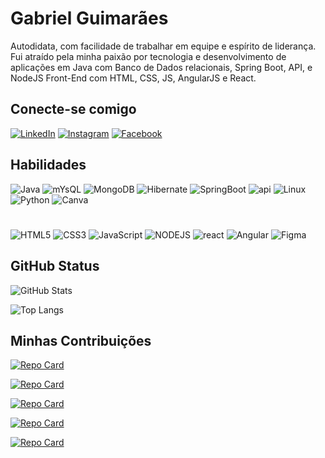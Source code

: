 # Gabriel Guimarães
Autodidata, com facilidade de trabalhar em equipe e espírito de liderança. Fui atraído pela minha paixão por tecnologia e desenvolvimento de aplicações em Java com Banco de Dados relacionais, Spring Boot, API, e NodeJS Front-End com HTML, CSS, JS, AngularJS e React.


## Conecte-se comigo
[![LinkedIn](https://img.shields.io/badge/LinkedIn-223?style=for-the-badge&logo=linkedin&logoColor=0E76A8)](https://www.linkedin.com/in/guimaraesgn/)
[![Instagram](https://img.shields.io/badge/Instagram-223?style=for-the-badge&logo=instagram)](https://www.instagram.com/guimaraesgn/)
[![Facebook](https://img.shields.io/badge/Facebook-223?style=for-the-badge&logo=facebook)](https://www.facebook.com/gabriel.poolker/)

## Habilidades
![Java](https://img.shields.io/badge/Java-223?style=for-the-badge&logo=java)
![mYsQL](https://img.shields.io/badge/MySQL-223?style=for-the-badge&logo=mYsQL)
![MongoDB](https://img.shields.io/badge/MongoDB-223?style=for-the-badge&logo=MongoDB&logoColor=C3002F)
![Hibernate](https://img.shields.io/badge/Hibernate-223?style=for-the-badge&logo=Hibernate)
![SpringBoot](https://img.shields.io/badge/SpringBoot-223?style=for-the-badge&logo=SpringBoot)
![api](https://img.shields.io/badge/APIREST-223?style=for-the-badge&logo=APIREST)
![Linux](https://img.shields.io/badge/Linux-223?style=for-the-badge&logo=Linux)
![Python](https://img.shields.io/badge/Python-223?style=for-the-badge&logo=Python)
![Canva](https://img.shields.io/badge/Canva-223?style=for-the-badge&logo=Canva)


#
![HTML5](https://img.shields.io/badge/HTML5-223?style=for-the-badge&logo=html5)
![CSS3](https://img.shields.io/badge/CSS3-223?style=for-the-badge&logo=css3&logoColor=264CE4)
![JavaScript](https://img.shields.io/badge/JavaScript-223?style=for-the-badge&logo=javascript)
![NODEJS](https://img.shields.io/badge/NODE.JS-223?style=for-the-badge&logo=NODE.JS)
![react](https://img.shields.io/badge/react-223?style=for-the-badge&logo=react)
![Angular](https://img.shields.io/badge/Angular-223?style=for-the-badge&logo=angular&logoColor=C3002F)
![Figma](https://img.shields.io/badge/Figma-223?style=for-the-badge&logo=Figma&logoColor=C3002F)


## GitHub Status

![GitHub Stats](https://github-readme-stats.vercel.app/api?username=guimaraesgn&theme=transparent&bg_color=223&border_color=745&show_icons=true&icon_color=30A3DC&title_color=745&text_color=fff)

![Top Langs](https://github-readme-stats-git-masterrstaa-rickstaa.vercel.app/api/top-langs/?username=guimaraesgn&layout=compact&bg_color=223&border_color=745&title_color=745&text_color=fff)


## Minhas Contribuições

[![Repo Card](https://github-readme-stats.vercel.app/api/pin/?username=guimaraesgn&repo=comercio-eletronico&bg_color=223&border_color=745&show_icons=true&icon_color=30A3DC&title_color=745&text_color=fff)](https://github.com/guimaraesgn/comercio-eletronico)

[![Repo Card](https://github-readme-stats.vercel.app/api/pin/?username=guimaraesgn&repo=algaweek-event&bg_color=223&border_color=745&show_icons=true&icon_color=30A3DC&title_color=745&text_color=fff)](https://github.com/guimaraesgn/algaweek-event)

[![Repo Card](https://github-readme-stats.vercel.app/api/pin/?username=guimaraesgn&repo=pokedex-dio&bg_color=223&border_color=745&show_icons=true&icon_color=30A3DC&title_color=745&text_color=fff)](https://github.com/guimaraesgn/pokedex-dio)


[![Repo Card](https://github-readme-stats.vercel.app/api/pin/?username=guimaraesgn&repo=Projeto-Dio-AWs&bg_color=223&border_color=745&show_icons=true&icon_color=30A3DC&title_color=745&text_color=fff)](https://github.com/guimaraesgn/Projeto-Dio-AWS)

[![Repo Card](https://github-readme-stats.vercel.app/api/pin/?username=guimaraesgn&repo=maquina-de-vendas&bg_color=223&border_color=745&show_icons=true&icon_color=30A3DC&title_color=745&text_color=fff)](https://github.com/guimaraesgn/maquina-de-vendas)




